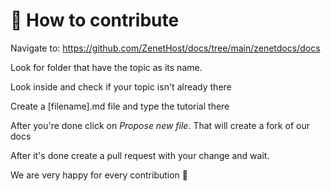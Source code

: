 # 🔗 How to contribute

Navigate to: https://github.com/ZenetHost/docs/tree/main/zenetdocs/docs

Look for folder that have the topic as its name.

Look inside and check if your topic isn't already there

Create a [filename].md file and type the tutorial there

After you're done click on *Propose new file*. That will create a fork of our docs

After it's done create a pull request with your change and wait.

We are very happy for every contribution 💖
